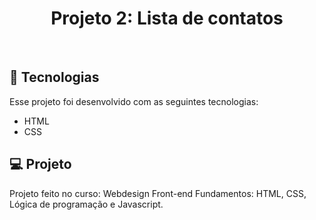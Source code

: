 <h1 align="center"> Projeto 2: Lista de contatos </h1>
<br>

## 🚀 Tecnologias

Esse projeto foi desenvolvido com as seguintes tecnologias:


- HTML
- CSS 

## 💻 Projeto

Projeto feito no curso: Webdesign Front-end Fundamentos: HTML, CSS, Lógica de programação e Javascript.
